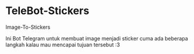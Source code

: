 # TeleBot-Stickers
Image-To-Stickers

Ini Bot Telegram untuk membuat image menjadi sticker cuma ada beberapa langkah kalau mau mencapai tujuan tersebut :3
